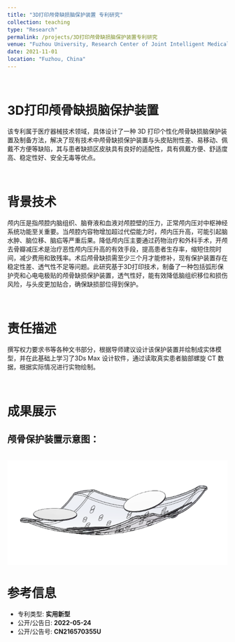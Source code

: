 ```yaml
---
title: "3D打印颅骨缺损脑保护装置 专利研究"
collection: teaching
type: "Research"
permalink: /projects/3D打印颅骨缺损脑保护装置专利研究
venue: "Fuzhou University, Research Center of Joint Intelligent Medical Engineering"
date: 2021-11-01
location: "Fuzhou, China"
---
```

<br>

# 3D打印颅骨缺损脑保护装置

该专利属于医疗器械技术领域，具体设计了一种 3D 打印个性化颅骨缺损脑保护装置及制备方法，解决了现有技术中颅骨缺损保护装置与头皮贴附性差、易移动、佩戴不方便等缺陷，其与患者缺损区皮肤具有良好的适配性，具有佩戴方便、舒适度高、稳定性好、安全无毒等优点。

<br>

# 背景技术
颅内压是指颅腔内脑组织、脑脊液和血液对颅腔壁的压力，正常颅内压对中枢神经系统功能至关重要。当颅腔内容物增加超过代偿能力时，颅内压升高，可能引起脑水肿、脑位移、脑疝等严重后果。降低颅内压主要通过药物治疗和外科手术，开颅去骨瓣减压术是治疗恶性颅内压升高的有效手段，提高患者生存率，缩短住院时间，减少费用和致残率。术后颅骨缺损需至少三个月才能修补，现有保护装置存在稳定性差、透气性不足等问题。此研究基于3D打印技术，制备了一种包括弧形保护壳和心电电极贴的颅骨缺损保护装置，透气性好，能有效降低脑组织移位和损伤风险，与头皮更加贴合，确保缺损部位得到保护。

<br>

# 责任描述
撰写权力要求书等各种文书部分，根据导师建议设计该保护装置并绘制成实体模型，并在此基础上学习了3Ds Max 设计软件，通过读取真实患者脑部螺旋 CT 数据，根据实际情况进行实物绘制。

<br>

# 成果展示

## 颅骨保护装置示意图：
<br/><img src='/images/Project/Skull Protection/1.png'>

# 参考信息
- 专利类型: **实用新型**
- 公开/公告日: **2022-05-24**
- 公开/公告号: **CN216570355U**

